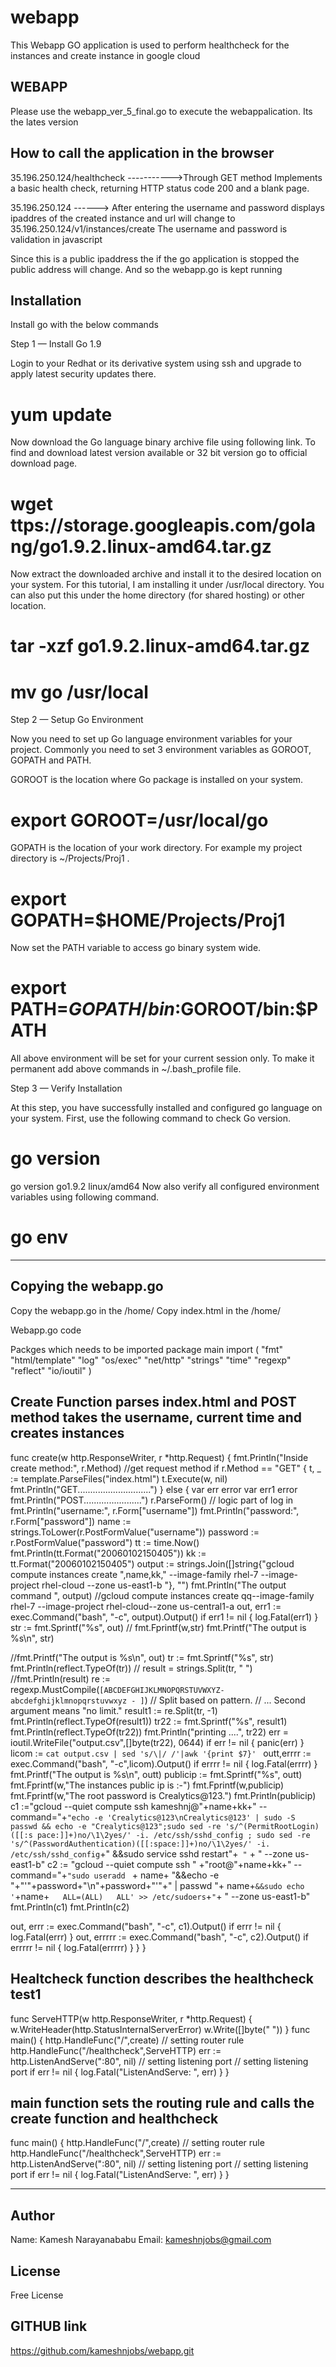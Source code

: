 # webapp
This Webapp GO application is used to perform healthcheck for the instances and create instance in google cloud

 
WEBAPP
--------

Please use the webapp_ver_5_final.go to execute the webappalication. Its the lates version

How to call the application in the browser
------------------------------------------
35.196.250.124/healthcheck ----------->Through GET method Implements a basic health check, returning HTTP status code 200 and a blank page.

35.196.250.124                ------> After entering the username and password displays ipaddres of the created instance and url will change to 35.196.250.124/v1/instances/create
The username and password is validation in javascript

Since this is a public ipaddress the if the go application is stopped the public address will change. And so the webapp.go is kept running




Installation
-------------

Install go with the below commands

Step 1 — Install Go 1.9

Login to your Redhat or its derivative system using ssh and upgrade to apply latest security updates there.

# yum update
Now download the Go language binary archive file using following link. To find and download latest version available or 32 bit version go to official download page.

# wget ttps://storage.googleapis.com/golang/go1.9.2.linux-amd64.tar.gz
Now extract the downloaded archive and install it to the desired location on your system. For this tutorial, I am installing it under /usr/local directory. You can also put this under the home directory (for shared hosting) or other location.

# tar -xzf go1.9.2.linux-amd64.tar.gz
# mv go /usr/local
Step 2 — Setup Go Environment

Now you need to set up Go language environment variables for your project. Commonly you need to set 3 environment variables as GOROOT, GOPATH and PATH.

GOROOT is the location where Go package is installed on your system.

# export GOROOT=/usr/local/go
GOPATH is the location of your work directory. For example my project directory is ~/Projects/Proj1 .

# export GOPATH=$HOME/Projects/Proj1
Now set the PATH variable to access go binary system wide.

# export PATH=$GOPATH/bin:$GOROOT/bin:$PATH
All above environment will be set for your current session only. To make it permanent add above commands in ~/.bash_profile file.

Step 3 — Verify Installation

At this step, you have successfully installed and configured go language on your system. First, use the following command to check Go version.

# go version

go version go1.9.2 linux/amd64
Now also verify all configured environment variables using following command.

# go env

----------------------

Copying the webapp.go
---------------------

Copy the webapp.go in the /home/<username home directory>
Copy index.html  in the /home/<username home directory>
 
 
 
  
Webapp.go code

Packges which needs to be imported
package main
import (
    "fmt"
    "html/template"
    "log"
    "os/exec"
    "net/http"
    "strings"
    "time"
        "regexp"
        "reflect"
         "io/ioutil"
)

Create Function parses index.html and POST method takes the username, current time and creates instances
----------------------------------------------------------------------------------------------------------

func create(w http.ResponseWriter, r *http.Request) {
    fmt.Println("Inside create method:", r.Method) //get request method
    if r.Method == "GET" {
        t, _ := template.ParseFiles("index.html")
      t.Execute(w, nil)
        fmt.Println("GET.............................")
    } else {
        var err error
        var err1 error
        fmt.Println("POST.......................")
        r.ParseForm()
        // logic part of log in
        fmt.Println("username:", r.Form["username"])
        fmt.Println("password:", r.Form["password"])
         name := strings.ToLower(r.PostFormValue("username"))
        password := r.PostFormValue("password")
        tt := time.Now()
        fmt.Println(tt.Format("20060102150405"))
        kk := tt.Format("20060102150405")
        output := strings.Join([]string{"gcloud compute instances create ",name,kk," --image-family rhel-7 --image-project rhel-cloud --zone us-east1-b "}, "")
 fmt.Println("The output command ", output)
        //gcloud compute instances create qq--image-family rhel-7 --image-project rhel-cloud--zone us-central1-a
        out, err1 := exec.Command("bash", "-c", output).Output()
        if err1 != nil {
                log.Fatal(err1)
            }
        str := fmt.Sprintf("%s", out)
     //   fmt.Fprintf(w,str)
        fmt.Printf("The output is %s\n", str)




//fmt.Printf("The output is %s\n", out)
tr := fmt.Sprintf("%s", str)
fmt.Println(reflect.TypeOf(tr))
// result = strings.Split(tr, " ")
//fmt.Println(result)
re := regexp.MustCompile(`[ABCDEFGHIJKLMNOPQRSTUVWXYZ-abcdefghijklmnopqrstuvwxyz - ]`)
    // Split based on pattern.
    // ... Second argument means "no limit."
    result1 := re.Split(tr, -1)
fmt.Println(reflect.TypeOf(result1))
tr22 := fmt.Sprintf("%s", result1)
fmt.Println(reflect.TypeOf(tr22))
fmt.Println("printing ....", tr22)
 err = ioutil.WriteFile("output.csv",[]byte(tr22), 0644)
  if err != nil {
        panic(err)
     }
licom := `cat output.csv | sed 's/\|/ /'|awk '{print $7}' `
outt,errrr := exec.Command("bash", "-c",licom).Output()
 if errrr != nil {
    log.Fatal(errrr)
   }
   fmt.Printf("The output is %s\n", outt)
publicip := fmt.Sprintf("%s", outt)
fmt.Fprintf(w,"The instances public ip is :-")
fmt.Fprintf(w,publicip)
fmt.Fprintf(w,"The root password is Crealytics@123.")
fmt.Println(publicip)
c1 :="gcloud --quiet compute ssh kameshnj@"+name+kk+" --command="+`"echo -e 'Crealytics@123\nCrealytics@123' | sudo -S passwd && echo -e "Crealytics@123";sudo sed -re 's/^(PermitRootLogin)([[:s
pace:]]+)no/\1\2yes/' -i. /etc/ssh/sshd_config ; sudo sed -re 's/^(PasswordAuthentication)([[:space:]]+)no/\1\2yes/' -i. /etc/ssh/sshd_config`+" &&sudo service sshd restart"+` "` + " --zone us-
east1-b"
c2 := "gcloud --quiet compute ssh " +"root@"+name+kk+" --command="+`"sudo useradd ` + name+ "&&echo -e "+"'"+password+"\n"+password+"'"+" |  passwd "+ name+`&&sudo echo '`+name+`    ALL=(ALL)  
     ALL' >> /etc/sudoers `+`"`+ " --zone us-east1-b"
fmt.Println(c1)
fmt.Println(c2)




out, errr := exec.Command("bash", "-c", c1).Output()
    if errr != nil {
          log.Fatal(errr)
}
out, errrrr := exec.Command("bash", "-c", c2).Output()
    if errrrr != nil {
          log.Fatal(errrrr)
}
       }
}

Healtcheck function describes the healthcheck test1
---------------------------------------------------

func ServeHTTP(w http.ResponseWriter, r *http.Request) {
    w.WriteHeader(http.StatusInternalServerError)
    w.Write([]byte("           "))
}
func main() {
    http.HandleFunc("/",create) // setting router rule
    http.HandleFunc("/healthcheck",ServeHTTP)
    err := http.ListenAndServe(":80", nil) // setting listening port
    // setting listening port
    if err != nil {
        log.Fatal("ListenAndServe: ", err)
    }
}

main function sets the routing rule and calls the create function and healthcheck 
---------------------------------------------------------------------------------
func main() {
    http.HandleFunc("/",create) // setting router rule
    http.HandleFunc("/healthcheck",ServeHTTP)
    err := http.ListenAndServe(":80", nil) // setting listening port
    // setting listening port
    if err != nil {
        log.Fatal("ListenAndServe: ", err)
    }
}

-------------------------------------------------------------- 



Author
-------


Name: Kamesh Narayanababu
Email: kameshnjobs@gmail.com

 
License
--------

Free License


GITHUB link
----------
https://github.com/kameshnjobs/webapp.git
